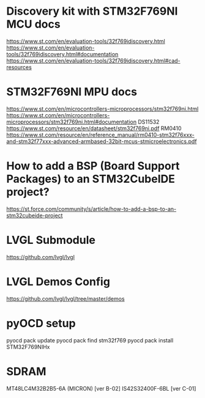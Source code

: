 
# Discovery kit with STM32F769NI MCU docs
https://www.st.com/en/evaluation-tools/32f769idiscovery.html
https://www.st.com/en/evaluation-tools/32f769idiscovery.html#documentation
https://www.st.com/en/evaluation-tools/32f769idiscovery.html#cad-resources

# STM32F769NI MPU docs
https://www.st.com/en/microcontrollers-microprocessors/stm32f769ni.html
https://www.st.com/en/microcontrollers-microprocessors/stm32f769ni.html#documentation
DS11532 https://www.st.com/resource/en/datasheet/stm32f769ni.pdf
RM0410 https://www.st.com/resource/en/reference_manual/rm0410-stm32f76xxx-and-stm32f77xxx-advanced-armbased-32bit-mcus-stmicroelectronics.pdf

# How to add a BSP (Board Support Packages) to an STM32CubeIDE project?
https://st.force.com/community/s/article/how-to-add-a-bsp-to-an-stm32cubeide-project

# LVGL Submodule
https://github.com/lvgl/lvgl

# LVGL Demos Config
https://github.com/lvgl/lvgl/tree/master/demos

# pyOCD setup
pyocd pack update
pyocd pack find stm32f769
pyocd pack install STM32F769NIHx

# SDRAM
MT48LC4M32B2B5-6A (MICRON) [ver B-02]
IS42S32400F-6BL [ver C-01]
